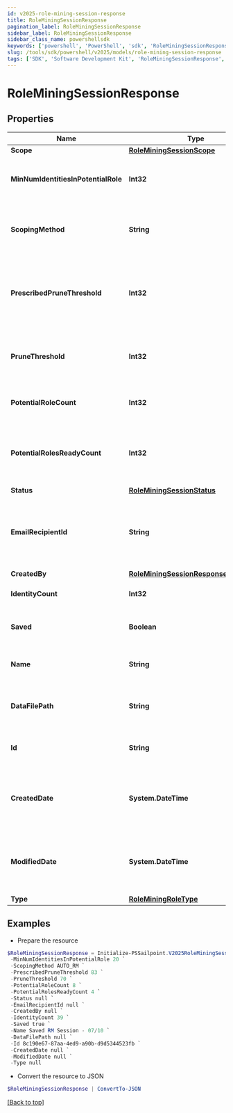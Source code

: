 ```yaml
---
id: v2025-role-mining-session-response
title: RoleMiningSessionResponse
pagination_label: RoleMiningSessionResponse
sidebar_label: RoleMiningSessionResponse
sidebar_class_name: powershellsdk
keywords: ['powershell', 'PowerShell', 'sdk', 'RoleMiningSessionResponse', 'V2025RoleMiningSessionResponse'] 
slug: /tools/sdk/powershell/v2025/models/role-mining-session-response
tags: ['SDK', 'Software Development Kit', 'RoleMiningSessionResponse', 'V2025RoleMiningSessionResponse']
---
```



# RoleMiningSessionResponse

## Properties

Name | Type | Description | Notes
------------ | ------------- | ------------- | -------------
**Scope** | [**RoleMiningSessionScope**](role-mining-session-scope) |  | [optional] 
**MinNumIdentitiesInPotentialRole** | **Int32** | Minimum number of identities in a potential role | [optional] 
**ScopingMethod** | **String** | The scoping method of the role mining session | [optional] 
**PrescribedPruneThreshold** | **Int32** | The computed (or prescribed) prune threshold for this session | [optional] 
**PruneThreshold** | **Int32** | The prune threshold to be used for this role mining session | [optional] 
**PotentialRoleCount** | **Int32** | The number of potential roles | [optional] 
**PotentialRolesReadyCount** | **Int32** | The number of potential roles which have completed processing | [optional] 
**Status** | [**RoleMiningSessionStatus**](role-mining-session-status) |  | [optional] 
**EmailRecipientId** | **String** | The id of the user who will receive an email about the role mining session | [optional] 
**CreatedBy** | [**RoleMiningSessionResponseCreatedBy**](role-mining-session-response-created-by) |  | [optional] 
**IdentityCount** | **Int32** | The number of identities | [optional] 
**Saved** | **Boolean** | The session's saved status | [optional] [default to $false]
**Name** | **String** | The session's saved name | [optional] 
**DataFilePath** | **String** | The data file path of the role mining session | [optional] 
**Id** | **String** | Session Id for this role mining session | [optional] 
**CreatedDate** | **System.DateTime** | The date-time when this role mining session was created. | [optional] 
**ModifiedDate** | **System.DateTime** | The date-time when this role mining session was completed. | [optional] 
**Type** | [**RoleMiningRoleType**](role-mining-role-type) |  | [optional] 

## Examples

- Prepare the resource
```powershell
$RoleMiningSessionResponse = Initialize-PSSailpoint.V2025RoleMiningSessionResponse  -Scope null `
 -MinNumIdentitiesInPotentialRole 20 `
 -ScopingMethod AUTO_RM `
 -PrescribedPruneThreshold 83 `
 -PruneThreshold 70 `
 -PotentialRoleCount 8 `
 -PotentialRolesReadyCount 4 `
 -Status null `
 -EmailRecipientId null `
 -CreatedBy null `
 -IdentityCount 39 `
 -Saved true `
 -Name Saved RM Session - 07/10 `
 -DataFilePath null `
 -Id 8c190e67-87aa-4ed9-a90b-d9d5344523fb `
 -CreatedDate null `
 -ModifiedDate null `
 -Type null
```

- Convert the resource to JSON
```powershell
$RoleMiningSessionResponse | ConvertTo-JSON
```


[[Back to top]](#) 

